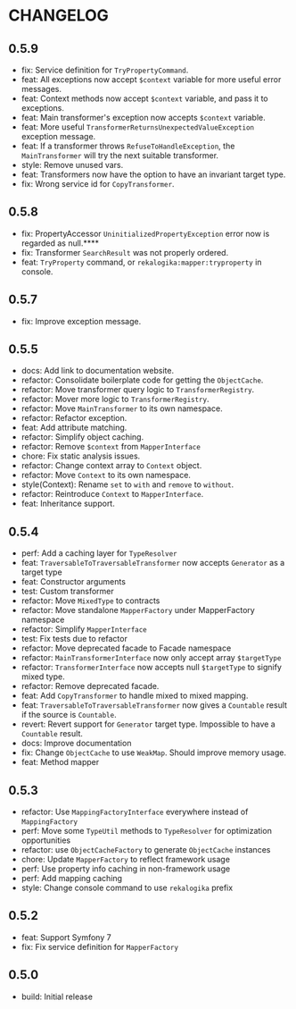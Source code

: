 # CHANGELOG

## 0.5.9

* fix: Service definition for `TryPropertyCommand`.
* feat: All exceptions now accept `$context` variable for more useful
  error messages.
* feat: Context methods now accept `$context` variable, and pass it to
  exceptions.
* feat: Main transformer's exception now accepts `$context` variable.
* feat: More useful `TransformerReturnsUnexpectedValueException` exception message.
* feat: If a transformer throws `RefuseToHandleException`, the `MainTransformer`
  will try the next suitable transformer.
* style: Remove unused vars.
* feat: Transformers now have the option to have an invariant target type.
* fix: Wrong service id for `CopyTransformer`.

## 0.5.8

* fix: PropertyAccessor `UninitializedPropertyException` error now is regarded
  as null.****
* fix: Transformer `SearchResult` was not properly ordered.
* feat: `TryProperty` command, or `rekalogika:mapper:tryproperty` in console.

## 0.5.7

* fix: Improve exception message.

## 0.5.5

* docs: Add link to documentation website.
* refactor: Consolidate boilerplate code for getting the `ObjectCache`.
* refactor: Move transformer query logic to `TransformerRegistry`.
* refactor: Mover more logic to `TransformerRegistry`.
* refactor: Move `MainTransformer` to its own namespace.
* refactor: Refactor exception.
* feat: Add attribute matching.
* refactor: Simplify object caching.
* refactor: Remove `$context` from `MapperInterface`
* chore: Fix static analysis issues.
* refactor: Change context array to `Context` object.
* refactor: Move `Context` to its own namespace.
* style(Context): Rename `set` to `with` and `remove` to `without`.
* refactor: Reintroduce `Context` to `MapperInterface`.
* feat: Inheritance support.

## 0.5.4

* perf: Add a caching layer for `TypeResolver`
* feat: `TraversableToTraversableTransformer` now accepts `Generator` as a
  target type
* feat: Constructor arguments
* test: Custom transformer
* refactor: Move `MixedType` to contracts
* refactor: Move standalone `MapperFactory` under MapperFactory namespace
* refactor: Simplify `MapperInterface`
* test: Fix tests due to refactor
* refactor: Move deprecated facade to Facade namespace
* refactor: `MainTransformerInterface` now only accept array `$targetType`
* refactor: `TransformerInterface` now accepts null `$targetType` to signify
  mixed type.
* refactor: Remove deprecated facade.
* feat: Add `CopyTransformer` to handle mixed to mixed mapping.
* feat: `TraversableToTraversableTransformer` now gives a `Countable` result
  if the source is `Countable`.
* revert: Revert support for `Generator` target type. Impossible to have a
  `Countable` result.
* docs: Improve documentation
* fix: Change `ObjectCache` to use `WeakMap`. Should improve memory usage.
* feat: Method mapper

## 0.5.3

* refactor: Use `MappingFactoryInterface` everywhere instead of `MappingFactory`
* perf: Move some `TypeUtil` methods to `TypeResolver` for optimization
  opportunities
* refactor: use `ObjectCacheFactory` to generate `ObjectCache` instances
* chore: Update `MapperFactory` to reflect framework usage
* perf: Use property info caching in non-framework usage
* perf: Add mapping caching
* style: Change console command to use `rekalogika` prefix

## 0.5.2

* feat: Support Symfony 7
* fix: Fix service definition for `MapperFactory`

## 0.5.0

* build: Initial release
